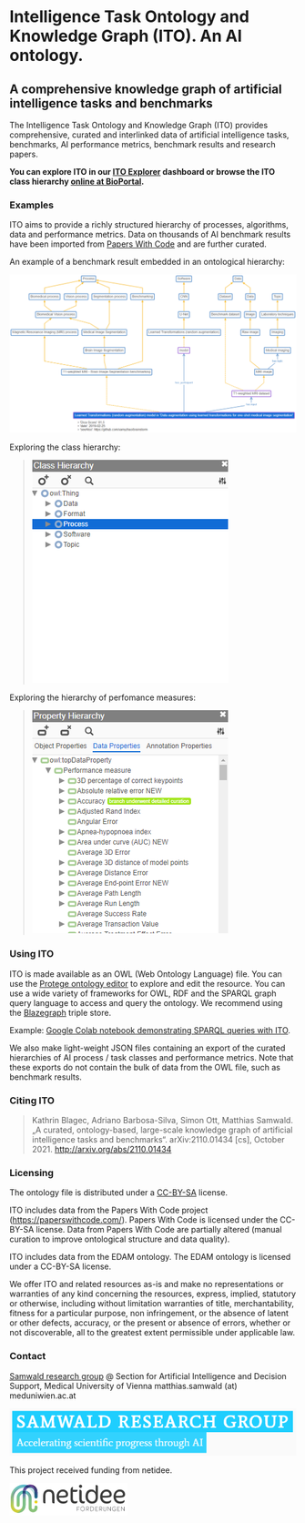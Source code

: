 # Intelligence Task Ontology and Knowledge Graph (ITO). An AI ontology.
## A comprehensive knowledge graph of artificial intelligence tasks and benchmarks
The Intelligence Task Ontology and Knowledge Graph (ITO) provides comprehensive, curated and interlinked data of artificial intelligence tasks, benchmarks, AI performance metrics, benchmark results and research papers.

**You can explore ITO in our [ITO Explorer](https://openbiolink.github.io/ITOExplorer/) dashboard or browse the ITO class hierarchy [online at BioPortal](https://bioportal.bioontology.org/ontologies/ITO/?p=classes&conceptid=https%3A%2F%2Fidentifiers.org%2Fito%3AITO_00141).**

### Examples
ITO aims to provide a richly structured hierarchy of processes, algorithms, data and performance metrics. Data on thousands of AI benchmark results have been imported from [Papers With Code](https://paperswithcode.com/) and are further curated.

An example of a benchmark result embedded in an ontological hierarchy:

![MRI Example Hierarchy](/media/example-hierarchy-1-detail-with-score.PNG)

Exploring the class hierarchy:

> ![Class hierarchy screen capture](media/screencapture-class-hierarchy-in-webprotege.gif)

Exploring the hierarchy of perfomance measures:

> ![Property hierarchy screen capture](media/screencapture-property-hierarchy-in-webprotege.gif)


### Using ITO

ITO is made available as an OWL (Web Ontology Language) file. You can use the [Protege ontology editor](https://protege.stanford.edu/) to explore and edit the resource. You can use a wide variety of frameworks for OWL, RDF and the SPARQL graph query language to access and query the ontology. We recommend using the [Blazegraph](https://blazegraph.com/) triple store. 

Example: [Google Colab notebook demonstrating SPARQL queries with ITO](https://colab.research.google.com/drive/1g3gDgakBcmAfIi4opXX99KXB7yALK66S?usp=sharing).

We also make light-weight JSON files containing an export of the curated hierarchies of AI process / task classes and performance metrics. Note that these exports do not contain the bulk of data from the OWL file, such as benchmark results.

### Citing ITO

> Kathrin Blagec, Adriano Barbosa-Silva, Simon Ott, Matthias Samwald. „A curated, ontology-based, large-scale knowledge graph of artificial intelligence tasks and benchmarks“. arXiv:2110.01434 [cs], October 2021. http://arxiv.org/abs/2110.01434

### Licensing

The ontology file is distributed under a [CC-BY-SA](https://creativecommons.org/licenses/by-sa/4.0/) license.

ITO includes data from the Papers With Code project (https://paperswithcode.com/). Papers With Code is licensed under the CC-BY-SA license. Data from Papers With Code are partially altered (manual curation to improve ontological structure and data quality).

ITO includes data from the EDAM ontology. The EDAM ontology is licensed under a CC-BY-SA license.

We offer ITO and related resources as-is and make no representations or warranties of any kind concerning the resources, express, implied, statutory or otherwise, including without limitation warranties of title, merchantability, fitness for a particular purpose, non infringement, or the absence of latent or other defects, accuracy, or the present or absence of errors, whether or not discoverable, all to the greatest extent permissible under applicable law.

### Contact

[Samwald research group](https://samwald.info/) @ Section for Artificial Intelligence and Decision Support, Medical University of Vienna
matthias.samwald (at) meduniwien.ac.at

[![Samwald research group logo](/media/samwald-research-group-logo.PNG)](https://samwald.info)

This project received funding from netidee.

![netidee logo](/media/netidee-logo.PNG)

